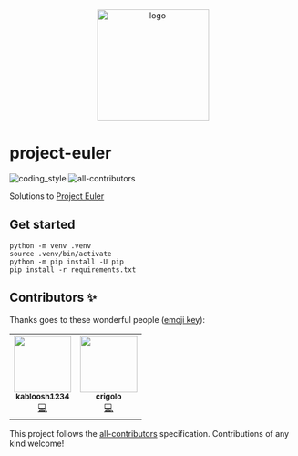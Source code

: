 <div align="center">
    <img src="https://projecteuler.net/images/clipart/euler_portrait.png" alt="logo" height="196">
</div>

# project-euler

![coding_style](https://img.shields.io/badge/code%20style-black-000000.svg)
![all-contributors](https://img.shields.io/github/all-contributors/coding-armadillo/project-euler)

Solutions to [Project Euler](https://projecteuler.net)

## Get started

    python -m venv .venv
    source .venv/bin/activate
    python -m pip install -U pip
    pip install -r requirements.txt

## Contributors ✨

Thanks goes to these wonderful people ([emoji key](https://allcontributors.org/docs/en/emoji-key)):

<!-- ALL-CONTRIBUTORS-LIST:START - Do not remove or modify this section -->
<!-- prettier-ignore-start -->
<!-- markdownlint-disable -->
<table>
  <tr>
    <td align="center"><a href="https://github.com/kabloosh1234"><img src="https://avatars.githubusercontent.com/u/90011938?v=4?s=100" width="100px;" alt=""/><br /><sub><b>kabloosh1234</b></sub></a><br /><a href="https://github.com/coding-armadillo/project-euler/commits?author=kabloosh1234" title="Code">💻</a></td>
    <td align="center"><a href="https://github.com/crigolo"><img src="https://avatars.githubusercontent.com/u/90223690?v=4?s=100" width="100px;" alt=""/><br /><sub><b>crigolo</b></sub></a><br /><a href="https://github.com/coding-armadillo/project-euler/commits?author=crigolo" title="Code">💻</a></td>
  </tr>
</table>

<!-- markdownlint-restore -->
<!-- prettier-ignore-end -->

<!-- ALL-CONTRIBUTORS-LIST:END -->

This project follows the [all-contributors](https://github.com/all-contributors/all-contributors) specification. Contributions of any kind welcome!
